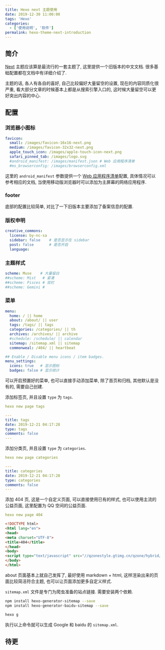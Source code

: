 ```yaml
---
title: Hexo next 主题使用
date: 2019-12-30 11:00:00
tags: 'Hexo'
categories:
  - ['使用说明', '软件']
permalink: hexo-theme-next-introduction
---
```


## 简介

[Next](https://theme-next.iissnan.com/) 主题应该算是最流行的一套主题了, 这里提供一个旧版本的中文文档. 很多基础配置都在文档中有详细介绍了.

主题的话, 各人有各自的喜好, 自己比较偏好大量留空的设置, 现在的内容同质化很严重, 看大部分文章的时候基本上都是从搜索引擎入口的, 这时候大量留空可以更好突出内容的中心.

<!--more-->

## 配置

### 浏览器小图标

```yml
favicon:
  small: /images/favicon-16x16-next.png
  medium: /images/favicon-32x32-next.png
  apple_touch_icon: /images/apple-touch-icon-next.png
  safari_pinned_tab: /images/logo.svg
  #android_manifest: /images/manifest.json # Web 应用程序清单
  #ms_browserconfig: /images/browserconfig.xml
```

这里的 `android_manifest` 参数提供一个 [Web 应用程序清单](https://developer.mozilla.org/zh-CN/docs/Web/Manifest)配置, 具体情况可以参考相应的文档, 当使用移动版浏览器时可以添加为主屏幕的网络应用程序.

### footer

底部的配置比较简单, 对比了一下旧版本主要添加了备案信息的配置.

### 版权申明

```yml
creative_commons:
  license: by-nc-sa
  sidebar: false    # 是否显示在 sidebar
  post: false       # 是否开启
  language:
```

### 主题样式

```yml
scheme: Muse    # 大量留白
##scheme: Mist   # 紧凑
##scheme: Pisces # 双栏
##scheme: Gemini #
```

### 菜单

```yml
menu:
  home: / || home
  about: /about/ || user
  tags: /tags/ || tags
  categories: /categories/ || th
  archives: /archives/ || archive
  #schedule: /schedule/ || calendar
  sitemap: /sitemap.xml || sitemap
  commonweal: /404/ || heartbeat

## Enable / Disable menu icons / item badges.
menu_settings:
  icons: true   # 显示图标
  badges: false # 显示统计
```

可以开启预置好的菜单, 也可以直接手动添加菜单, 除了首页和归档, 其他默认是没有的, 需要自己创建.

添加标签页, 并且设置 `type` 为 `tags`.

```yml
hexo new page tags
```

```yml
---
title: tags
date: 2019-12-21 04:17:28
type: tags
comments: false
---
```

添加分类页, 并且设置 `type` 为 `categories`.

```yml
hexo new page categories
```

```yml
---
title: categories
date: 2019-12-21 04:17:28
type: categories
comments: false
---
```

添加 404 页, 这是一个自定义页面, 可以直接使用已有的样式, 也可以使用主流的公益页面, 这里配置为 QQ 空间的公益页面.

```yml
hexo new page 404
```

```html
<!DOCTYPE html>
<html lang="en">
<head>
<meta charset="UTF-8">
<title>404</title>
</head>
<body>
<script type="text/javascript" src="//qzonestyle.gtimg.cn/qzone/hybrid/app/404/search_children.js" charset="utf-8" homePageUrl="/" homePageName="返回"></script>
</body>
</html>
```

about 页面基本上就自己发挥了, 最好使用 markdown + html, 这样渲染出来的页面比较简洁符合主题, 也可以让页面添加更多自定义样式.

`sitemap.xml` 文件是专门为爬虫准备的站点链接. 需要安装两个依赖.

```sh
npm install hexo-generator-sitemap --save
npm install hexo-generator-baidu-sitemap --save

hexo g
```

执行以上命令就可以生成 Google 和 baidu 的 `sitemap.xml`.

## 待更
